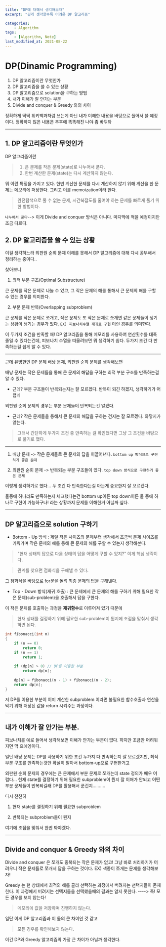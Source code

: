 ```yaml
---
title: "DP에 대해서 생각해보자"
excerpt: "깊게 생각할수록 어려운 DP 알고리즘"

categories:
    - Algorithm
tags:
    - [Algorithm, Note]
last_modified_at: 2021-08-22 
---
```


# DP(Dinamic Programming)

1. DP 알고리즘이란 무엇인가
2. DP 알고리즘을 쓸 수 있는 상황
3. DP 알고리즘으로 solution을 구하는 방법
4. 내가 이해가 잘 안가는 부분
5. Divide and conquer & Greedy 와의 차이

정확하게 딱딱 위키백과처럼 쓰는게 아닌 내가 이해한 내용을 바탕으로 풀어서 쓸 예정이다. 정확하지 않은 내용은 추후에 똑똑해진 나야 좀 바꿔봐


---
## 1. DP 알고리즘이란 무엇인가

DP 알고리즘이란
>1. 큰 문제를 작은 문제(state)로 나누어서 푼다.
>2. 한번 계산한 문제(state)는 다시 계산하지 않는다.

뭐 이런 특징을 가지고 있다.
한번 계산한 문제를 다시 계산하지 않기 위해 계산을 한 문제는 메모리에 저장한다. 그리고 이를 memoization이라 한다.

> 완전탐색으로 풀 수 없는 문제, 시간복잡도를 줄여야 하는 문제를 빠르게 풀기 위한 방법이다.

`나누어서 푼다`--> 이게 Divide and conquer 방식은 아니다. 마지막에 적을 예정이지만 조금 다르다.

## 2. DP 알고리즘을 쓸 수 있는 상황

이걸 생각하느라 외판원 순회 문제 이해를 못해서 DP 알고리즘에 대해 다시 공부해서 정리하는 중이다..

찾아보니
1. 최적 부분 구조(Optimal Substructure)

큰 문제를 작은 문제로 나눌 수 있고, 그 작은 문제의 해를 통해서 큰 문제의 해를 구할 수 있는 경우를 의미한다.

2. 부분 문제 반복(Overlapping subproblem)

큰 문제를 작은 문제로 쪼개고, 작은 문제도 또 작은 문제로 쪼개면 같은 문제들이 생기는 상황이 생기는 경우가 있다. `EX) 피보나치수열 재귀로 구현`
이런 경우를 의미한다.

이 두가지 조건을 만족할 때! DP 알고리즘을 통해 메모리를 사용하여 연산횟수를 대폭 줄일 수 있다는건데,
피보나치 수열을 떠올려보면 뭐 생각하기 쉽다.
두가지 조건 다 만족하는걸 쉽게 알 수 있다.

---
근데 유명한인 DP 문제
배낭 문제, 외판원 순회 문제를 생각해보면

배낭 문제는 작은 문제들을 통해 큰 문제의 해답을 구하는 최적 부분 구조를 만족하는걸 알 수 있다.

- 근데? 부분 구조들이 반복되는지는 잘 모르겠다. 반복이 되긴 하겠지, 생각하기가 어렵네


외판원 순회 문제의 경우는 부분 문제들이 반복되는건 알겠다.

- 근데? 작은 문제들을 통해서 큰 문제의 해답을 구하는 건지는 잘 모르겠다. 와닿지가 않는다.



>그래서 간단하게 두가지 조건 중 만족하는 걸 확인했다면 그냥 그 조건을 바탕으로 풀기로 했다.

---
1. 배낭 문제 -> 작은 문제들로 큰 문제의 답을 이끌어낸다.
`bottom up 방식으로 구현하기 좋은 문제`

2. 외판원 순회 문제 -> 반복되는 부분 구조들이 있다.
`top down 방식으로 구현하기 좋은 문제`

이렇게 생각하기로 했다... 두 조건 다 만족한다는걸 아는게 중요한지 잘 모르겠다.

둘중에 하나라도 만족하는지 체크했다는건 bottom up이든 top down이든 둘 중에 하나로 구현이 가능하구나! 라는 상황까지 문제를 이해한거 아닐까 싶다.

---

## DP 알고리즘으로 solution 구하기

- Bottom - Up 방식 : 
 제일 작은 사이즈의 문제부터 생각해서 조금씩 문제 사이즈를 키워가며 작은 문제의 해를 통해 큰 문제의 해를 구할 수 있는지 생각해본다.
 
 >"현재 상태의 답으로 다음 상태의 답을 어떻게 구할 수 있지?" 이게 핵심 생각이다.


 > 관계를 찾으면 점화식을 구해낼 수 있다.
 
 그 점화식을 바탕으로 for문을 돌려 최종 문제의 답을 구해낸다.


- Top - Down 방식(재귀 호출) : 
큰 문제에서 큰 문제의 해를 구하기 위해 필요한 작은 문제(sub-problem)을 호출해서 답을 구한다.

이 작은 문제를 호출하는 과정을 **재귀함수**로 이루어져 있기 때문에

>현재 상태를 결정하기 위해 필요한 sub-problem이 뭔지에 초점을 맞춰서 생각하면 된다.


```c
int fibonacci(int n)
{
    if (n == 0) 
        return 0;
    if (n == 1) 
        return 1;
 
    if (dp[n] > 0) // DP를 이용한 부분
        return dp[n];
 
    dp[n] = fibonacci(n - 1) + fibonacci(n - 2);
    return dp[n];
}
```

저 DP를 이용한 부분이 이미 계산한 subproblem 이라면 불필요한 함수호출과 연산을 막기 위해 저장된 값을 return 시켜주는 과정이다.

---



## 내가 이해가 잘 안가는 부분.

피보나치를 예로 들어서 생각해보면 이해가 안가는 부분이 없다. 하지만 조금만 어려워지면 막 으에엥이다.

일단 배낭 문제는 DP를 사용하기 위한 조건 두가지 다 만족하는지 잘 모르겠지만, 최적 부분 구조를 만족하는것만 확실히 알아서 bottom-up으로 구현한거고

외판원 순회 문제의 경우에는
큰 문제에서 부분 문제로 쪼개는데 state 정의가 매우 어렵다... 
현재 state를 결정하기 위해 필요한 subproblem이 뭔지 잘 이해가 안되고 어떤 부분 문제들이 반복되길래 DP를 활용해서 푼건지..........

다시 천천히

1. 현재 state를 결정하기 위해 필요한 subproblem

2. 반복되는 subproblem들이 뭔지

여기에 초점을 맞춰서 한번 봐야겠다.

--- 



## Divide and conquer & Greedy 와의 차이

Divide and conquer 은 쪼개도 중복되는 작은 문제가 없고! 그냥 바로 처리하기가 어려우니 작은 문제들로 쪼개서 답을 구하는 것이다.
EX) 색종이 쪼개는 문제를 생각해보자!

Greedy 는 현 상태에서 최적의 해를 골라 선택하는 과정에서 버려지는 선택지들이 존재한다. 이 과정에서 버려지는 선택지들을 선택했을때의 결과는 알지 못한다. ----> 즉! 모든 경우를 보지 않는다!

>메모리에 값을 저장하며 진행하지 않는다.

일단 이게 DP 알고리즘과 이 둘의 큰 차이인 것 같고


>모든 경우를 확인해보지 않는다.

이건 DP와 Greedy 알고리즘의 가장 큰 차이가 아닐까 생각한다. 



